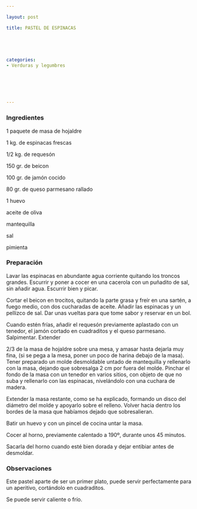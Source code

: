 ```yaml
---

layout: post

title: PASTEL DE ESPINACAS





categories:
- Verduras y legumbres






---
```


<h3>Ingredientes</h3>

1 paquete de masa de hojaldre

1 kg. de espinacas frescas

1/2 kg. de requesón

150 gr. de beicon

100 gr. de jamón cocido

80 gr. de queso parmesano rallado

1 huevo

aceite de oliva

mantequilla

sal

pimienta

<h3>Preparación</h3>

Lavar las espinacas en abundante agua corriente quitando los troncos grandes. Escurrir y poner a cocer en una cacerola con un puñadito de sal, sin añadir agua. Escurrir bien y picar.

Cortar el beicon en trocitos, quitando la parte grasa y freír en una sartén, a fuego medio, con dos cucharadas de aceite. Añadir las espinacas y un pellizco de sal. Dar unas vueltas para que tome sabor y reservar en un bol.

Cuando estén frías, añadir el requesón previamente aplastado con un tenedor, el jamón cortado en cuadraditos y el queso parmesano. Salpimentar. Extender

2/3 de la masa de hojaldre sobre una mesa, y amasar hasta dejarla muy fina, (si se pega a la mesa, poner un poco de harina debajo de la masa). Tener preparado un molde desmoldable untado de mantequilla y rellenarlo con la masa, dejando que sobresalga 2 cm por fuera del molde. Pinchar el fondo de la masa con un tenedor en varios sitios, con objeto de que no suba y rellenarlo con las espinacas, nivelándolo con una cuchara de madera.

Extender la masa restante, como se ha explicado, formando un disco del diámetro del molde y apoyarlo sobre el relleno. Volver hacia dentro los bordes de la masa que habíamos dejado que sobresalieran.

Batir un huevo y con un pincel de cocina untar la masa.

Cocer al horno, previamente calentado a 190º, durante unos 45 minutos.

Sacarla del horno cuando esté bien dorada y dejar entibiar antes de desmoldar.

<h3>Observaciones</h3>

Este pastel aparte de ser un primer plato, puede servir perfectamente para un aperitivo, cortándolo en cuadraditos.

Se puede servir caliente o frío.